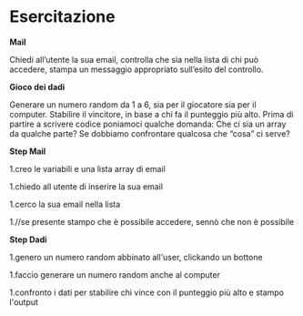 Esercitazione
===

**Mail**

Chiedi all’utente la sua email,
controlla che sia nella lista di chi può accedere,
stampa un messaggio appropriato sull’esito del controllo.

**Gioco dei dadi**

Generare un numero random da 1 a 6, sia per il giocatore sia per il computer.
Stabilire il vincitore, in base a chi fa il punteggio più alto.
Prima di partire a scrivere codice poniamoci qualche domanda:
Che ci sia un array da qualche parte?
Se dobbiamo confrontare qualcosa che “cosa” ci serve?

**Step Mail**

1.creo le variabili e una lista array di email

1.chiedo all utente di inserire la sua email 

1.cerco la sua email nella lista

1.//se presente stampo che è possibile accedere, sennò che non è possibile


**Step Dadi**

1.genero un numero random abbinato all'user, clickando un bottone

1.faccio generare un numero random anche al computer

1.confronto i dati per stabilire chi vince con il punteggio più alto e stampo l'output
